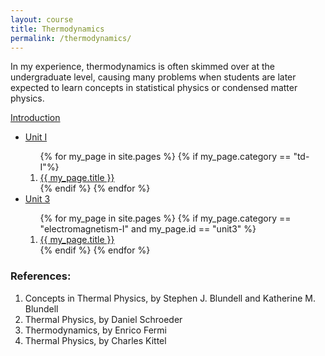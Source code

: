 ```yaml
---
layout: course
title: Thermodynamics
permalink: /thermodynamics/
---
```


In my experience, thermodynamics is often skimmed over at the undergraduate level, causing many problems when students are later expected to learn concepts in statistical physics or condensed matter physics. 

<a class="page-link" href="/physics/electromagnetism-I/introduction">Introduction </a>

<ul>
<li>  <a class="page-link" href="/math/calculus-III/"> Unit I </a> </li>
<ol>
{% for my_page in site.pages %}
{% if  my_page.category == "td-I"%}
<li> <a class="page-link" href="{{ my_page.url | prepend: site.baseurl }}">{{ my_page.title }}</a> </li>
{% endif %}
{% endfor %}
</ol>
<li>  <a class="page-link" href="/math/calculus-III/"> Unit 3 </a> </li>
<ol>
{% for my_page in site.pages %}
{% if  my_page.category == "electromagnetism-I" and my_page.id == "unit3" %}
<li> <a class="page-link" href="{{ my_page.url | prepend: site.baseurl }}">{{ my_page.title }}</a> </li>
{% endif %}
{% endfor %}
</ol>
</ul>

### References:
1. Concepts in Thermal Physics, by Stephen J. Blundell and Katherine M. Blundell
2. Thermal Physics, by Daniel Schroeder
3. Thermodynamics, by Enrico Fermi
4. Thermal Physics, by Charles Kittel
